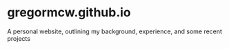 # gregormcw.github.io

A personal website, outlining my background, experience, and some recent projects
